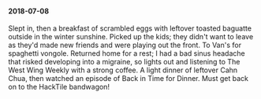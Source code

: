 #### 2018-07-08

Slept in, then a breakfast of scrambled eggs with leftover toasted baguatte outside in the winter sunshine. Picked up the kids; they didn't want to leave as they'd made new friends and were playing out the front. To Van's for spaghetti vongole. Returned home for a rest; I had a bad sinus headache that risked developing into a migraine, so lights out and listening to The West Wing Weekly with a strong coffee. A light dinner of leftover Cahn Chua, then watched an episode of Back in Time for Dinner. Must get back on to the HackTile bandwagon!